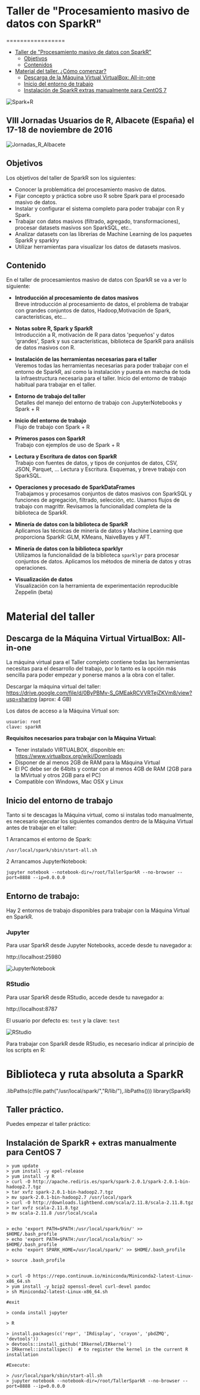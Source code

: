# Taller de "Procesamiento masivo de datos con SparkR"
=================

   * [Taller de "Procesamiento masivo de datos con SparkR"](#taller-de-procesamiento-masivo-de-datos-con-sparkr)      
      * [Objetivos](#objetivos)
      * [Contenidos](#contenido)
   * [Material del taller. ¿Cómo comenzar?](#material-del-taller)
      * [Descarga de la Máquina Virtual VirtualBox: All-in-one](#descarga-de-la-máquina-virtual-virtualbox-all-in-one)
      * [Inicio del entorno de trabajo](#inicio-del-entorno-de-trabajo)
      * [Instalación de SparkR   extras manualmente para CentOS 7](#instalación-de-sparkr--extras-manualmente-para-centos-7)






![Spark+R](https://sites.google.com/site/manuparra/home/SparkRlogo.png)

## VIII Jornadas Usuarios de R, Albacete (España) el 17-18 de noviembre de 2016

![Jornadas_R_Albacete](https://sites.google.com/site/manuparra/home/jornadas_R_albacete.png)


## Objetivos

Los objetivos del taller de SparkR son los siguientes:

* Conocer la problemática del procesamiento masivo de datos.
* Fijar concepto y práctica sobre uso R sobre Spark para el procesado masivo de datos.
* Instalar y configurar el sistema completo para poder trabajar con R y Spark.
* Trabajar con datos masivos (filtrado, agregado, transformaciones), procesar datasets masivos son SparkSQL, etc..
* Analizar datasets con las librerías de Machine Learning de los paquetes SparkR y sparklry
* Utilizar herramientas para visualizar los datos de datasets masivos.


## Contenido

En el taller de procesamientos masivo de datos con SparkR se va a ver lo siguiente:

* **Introducción al procesamiento de datos masivos**<BR>
    Breve introducción al procesamiento de datos, el problema de trabajar con grandes conjuntos de datos, Hadoop,Motivación de Spark, características, etc...<BR>

* **Notas sobre R, Spark y SparkR**<BR>
    Introducción a R, motivación de R para datos 'pequeños' y datos 'grandes', Spark y sus características, biblioteca de SparkR para análisis de datos masivos con R.<BR>

* **Instalación de las herramientas necesarias para el taller**<BR>
    Veremos todas las herramientas necesarias para poder trabajar con el entorno de SparkR, así como la instalación y puesta en marcha de toda la infraestructura necesaria para el taller. Inicio del entorno de trabajo habitual para trabajar en el taller.<BR>

* **Entorno de trabajo del taller**<BR>
    Detalles del manejo del entorno de trabajo con JupyterNotebooks y Spark + R<BR>

* **Inicio del entorno de trabajo**<BR>
    Flujo de trabajo con Spark + R<BR>

* **Primeros pasos con SparkR**<BR>
    Trabajo con ejemplos de uso de Spark + R <BR>

* **Lectura y Escritura de datos con SparkR**<BR>
    Trabajo con fuentes de datos, y tipos de conjuntos de datos, CSV, JSON, Parquet, ... Lectura y Escritura. Esquemas, y breve trabajo con SparkSQL. <BR>

* **Operaciones y procesado de SparkDataFrames**<BR>
    Trabajamos y procesamos conjuntos de datos masivos con SparkSQL y funciones de agregación, filtrado, selección, etc. Usamos flujos de trabajo con magrittr. Revisamos la funcionalidad completa de la biblioteca de SparkR.<BR>

* **Minería de datos con la biblioteca de SparkR**<BR>
    Aplicamos las técnicas de minería de datos y Machine Learning que proporciona SparkR: GLM, KMeans, NaiveBayes y AFT.<BR>

* **Minería de datos con la biblioteca sparklyr**<BR>
    Utilizamos la funcionalidad de la biblioteca ``sparklyr`` para procesar conjuntos de datos. Aplicamos los métodos de minería de datos y otras operaciones.<BR>

* **Visualización de datos**<BR>
    Visualización con la herramienta de experimentación reproducible Zeppelin (beta)

# Material del taller

## Descarga de la Máquina Virtual VirtualBox: All-in-one

La máquina virtual para el Taller completo contiene todas las herramientas necesitas para el desarrollo del trabajo, por lo tanto es la opción más sencilla para poder empezar y ponerse manos a la obra con el taller.


Descargar la máquina virtual del taller: https://drive.google.com/file/d/0ByPBMv-S_GMEakRCVVRTejZKVm8/view?usp=sharing (aprox: 4 GB)


Los datos de acceso a la Máquina Virtual son:

	usuario: root
	clave: sparkR

**Requisitos necesarios para trabajar con la Máquina Virtual:**

* Tener instalado VIRTUALBOX, disponible en: https://www.virtualbox.org/wiki/Downloads
* Disponer de al menos 2GB de RAM para la Máquina Virtual
* El PC debe ser de 64bits y contar con al menos 4GB de RAM (2GB para la MVirtual y otros 2GB para el PC)
* Compatible con Windows, Mac OSX y Linux


## Inicio del entorno de trabajo

Tanto si te descagas la Máquina virtual, como si instalas todo manualmente, es necesario ejecutar los siguientes comandos dentro de la Máquina Virtual antes de trabajar en el taller:

1 Arrancamos el entorno de Spark:

	/usr/local/spark/sbin/start-all.sh

2 Arrancamos JupyterNotebook:

	jupyter notebook --notebook-dir=/root/TallerSparkR --no-browser --port=8888 --ip=0.0.0.0


## Entorno de trabajo:

Hay 2 entornos de trabajo disponibles para trabajar con la Máquina Virtual en SparkR.

### Jupyter

Para usar SparkR desde Jupyter Notebooks, accede desde tu navegador a:

  http://localhost:25980

![JupyterNotebook](https://sites.google.com/site/manuparra/home/jupyter.jpg)


### RStudio

Para usar SparkR desde RStudio, accede desde tu navegador a:

  http://localhost:8787

El usuario por defecto es: ```test``` y la clave: ```test```

![RStudio](https://sites.google.com/site/manuparra/home/rstudio.jpg)

Para trabajar con SparkR desde RStudio, es necesario indicar al principio de los scripts en R:

  # Biblioteca y ruta absoluta a SparkR
  .libPaths(c(file.path("/usr/local/spark/","R/lib/"),.libPaths()))
  library(SparkR)

## Taller práctico.

Puedes empezar el taller práctico:




## Instalación de SparkR + extras manualmente para CentOS 7

```
> yum update
> yum install -y epel-release
> yum install -y R
> curl -O http://apache.rediris.es/spark/spark-2.0.1/spark-2.0.1-bin-hadoop2.7.tgz
> tar xvfz spark-2.0.1-bin-hadoop2.7.tgz
> mv spark-2.0.1-bin-hadoop2.7 /usr/local/spark
> curl -O http://downloads.lightbend.com/scala/2.11.8/scala-2.11.8.tgz
> tar xvfz scala-2.11.8.tgz
> mv scala-2.11.8 /usr/local/scala


> echo 'export PATH=$PATH:/usr/local/spark/bin/' >> $HOME/.bash_profile 
> echo 'export PATH=$PATH:/usr/local/scala/bin/' >> $HOME/.bash_profile 
> echo 'export SPARK_HOME=/usr/local/spark/' >> $HOME/.bash_profile 

> source .bash_profile


> curl -O https://repo.continuum.io/miniconda/Miniconda2-latest-Linux-x86_64.sh
> yum install -y bzip2 openssl-devel curl-devel pandoc
> sh Miniconda2-latest-Linux-x86_64.sh 

#exit 

> conda install jupyter

> R

> install.packages(c('repr', 'IRdisplay', 'crayon', 'pbdZMQ', 'devtools'))
> devtools::install_github('IRkernel/IRkernel')
> IRkernel::installspec()  # to register the kernel in the current R installation

#Execute:

> /usr/local/spark/sbin/start-all.sh
> jupyter notebook --notebook-dir=/root/TallerSparkR --no-browser --port=8888 --ip=0.0.0.0 

```

